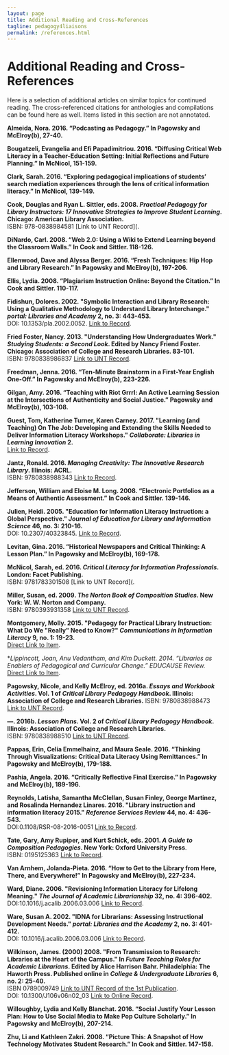 ```yaml
---
layout: page
title: Additional Reading and Cross-References
tagline: pedagogy4liaisons
permalink: /references.html
---
```


# Additional Reading and Cross-References

Here is a selection of additional articles on similar topics for continued reading. The cross-referenced citations for anthologies and compilations can be found here as well. Items listed in this section are not annotated.  

**Almeida, Nora. 2016. “Podcasting as Pedagogy.” In Pagowsky and McElroy(b), 27-40.**  

**Bougatzeli, Evangelia and Efi Papadimitriou. 2016. “Diffusing Critical Web Literacy in a Teacher-Education Setting: Initial Reflections and Future Planning.” In McNicol, 151-159.**   

**Clark, Sarah. 2016. “Exploring pedagogical implications of students’ search mediation experiences through the lens of critical information literacy.” In McNicol, 139-149.**  

**Cook, Douglas and Ryan L. Sittler, eds. 2008. *Practical Pedagogy for Library Instructors: 17 Innovative Strategies to Improve Student Learning*. Chicago: American Library Association.**  
ISBN: 978-0838984581 [Link to UNT Record](.  

**DiNardo, Carl. 2008. “Web 2.0: Using a Wiki to Extend Learning beyond the Classroom Walls.” In Cook and Sittler. 118-126.**   

**Ellenwood, Dave and Alyssa Berger. 2016. “Fresh Techniques: Hip Hop and Library Research.” In Pagowsky and McElroy(b), 197-206.**  

**Ellis, Lydia. 2008. “Plagiarism Instruction Online: Beyond the Citation.” In Cook and Sittler. 110-117.**  

**Fidishun, Dolores. 2002. "Symbolic Interaction and Library Research: Using a Qualitative Methodology to Understand Library Interchange." *portal: Libraries and Academy* 2, no. 3: 443-453.**  
DOI: 10.1353/pla.2002.0052. [Link to Record](https://muse.jhu.edu/article/27240).  

**Fried Foster, Nancy. 2013. "Understanding How Undergraduates Work." *Studying Students: a Second Look*. Edited by Nancy Friend Foster. Chicago: Association of College and Research Libraries. 83-101.**  
ISBN:	9780838986837 [Link to UNT Record](http://iii.library.unt.edu/record=b5982759~S12).  

**Freedman, Jenna. 2016. “Ten-Minute Brainstorm in a First-Year English One-Off.” In Pagowsky and McElroy(b), 223-226.**    

**Gilgan, Amy. 2016. “Teaching with Riot Grrrl: An Active Learning Session at the Intersections of Authenticity and Social Justice.” Pagowsky and McElroy(b), 103-108.**  

**Guest, Tom, Katherine Turner, Karen Carney. 2017. "Learning (and Teaching) On The Job: Developing and Extending the Skills Needed to Deliver Information Literacy Workshops." *Collaborate: Libraries in Learning Innovation* 2.**  
[Link to Record](https://ojs.leedsbeckett.ac.uk/index.php/COL/article/view/4531/4350).  

**Jantz, Ronald. 2016. *Managing Creativity: The Innovative Research Library*. Illinois: ACRL.**  
ISBN:	9780838988343 [Link to Record](http://iii.library.unt.edu/record=b5982747~S12).  

**Jefferson, William and Eloise M. Long. 2008. “Electronic Portfolios as a Means of Authentic Assessment.” In Cook and Sittler. 139-146.**   

**Julien, Heidi. 2005. "Education for Information Literacy Instruction: a Global Perspective."  *Journal of Education for Library and Information Science* 46, no. 3: 210-16.**  
DOI: 10.2307/40323845. [Link to Record](https://www.jstor.org/stable/40323845).

**Levitan, Gina. 2016. “Historical Newspapers and Critical Thinking: A Lesson Plan.” In Pagowsky and McElroy(b), 169-178.**  

**McNicol, Sarah, ed. 2016. *Critical Literacy for Information Professionals*. London: Facet Publishing.**  
ISBN: 9781783301508 [Link to UNT Record](. 

**Miller, Susan, ed. 2009. *The Norton Book of Composition Studies*. New York: W. W. Norton and Company.**  
ISBN: 9780393931358 [Link to UNT Record](http://iii.library.unt.edu/record=b5982776~S12). 

**Montgomery, Molly. 2015. "Pedagogy for Practical Library Instruction: What Do We "Really" Need to Know?" *Communications in Information Literacy* 9, no. 1: 19-23.**  
[Direct Link to Item](https://files.eric.ed.gov/fulltext/EJ1089285.pdf).  

**Lippincott, Joan, Anu Vedantham, and Kim Duckett. 2014. “Libraries as Enablers of Pedagogical and Curricular Change.” *EDUCAUSE Review.**  
[Direct Link to Item](https://er.educause.edu/articles/2014/10/libraries-as-enablers-of-pedagogical-and-curricular-change). 

**Pagowsky, Nicole, and Kelly McElroy, ed. 2016a. *Essays and Workbook Activities*. Vol. 1 of *Critical Library Pedagogy Handbook*. Illinois: Association of College and Research Libraries.**
ISBN: 9780838988473 [Link to UNT Record](https://iii.library.unt.edu/record=b5717285~S12). 

**—. 2016b. *Lesson Plans*. Vol. 2 of *Critical Library Pedagogy Handbook*. Illinois: Association of College and Research Libraries.**   
ISBN: 9780838988510 [Link to UNT Record](https://iii.library.unt.edu/record=b5717294~S12).  

**Pappas, Erin, Celia Emmelhainz, and Maura Seale. 2016. “Thinking Through Visualizations: Critical Data Literacy Using Remittances.” In Pagowsky and McElroy(b), 179-188.**   

**Pashia, Angela. 2016. “Critically Reflective Final Exercise.” In Pagowsky and McElroy(b), 189-196.**  

**Reynolds, Latisha, Samantha McClellan, Susan Finley, George Martinez, and Rosalinda Hernandez Linares. 2016. "Library instruction and information literacy 2015." *Reference Services Review* 44, no. 4: 436-543.**  
DOI:0.1108/RSR-08-2016-0051 [Link to Record](https://doi.org/10.1108/RSR-08-2016-0051).  

**Tate, Gary, Amy Rupiper, and Kurt Schick, eds. 2001. *A Guide to Composition Pedagogies*. New York: Oxford University Press**.  
ISBN:	0195125363 [Link to Record](https://iii.library.unt.edu/record=b2228610~S12).  

**Van Arnhem, Jolanda-Pieta. 2016. “How to Get to the Library from Here, There, and Everywhere!” In Pagowsky and McElroy(b), 227-234.** 

**Ward, Diane. 2006. "Revisioning Information Literacy for Lifelong Meaning." *The Journal of Academic Librarianship* 32, no. 4: 396-402.**  
DOI:10.1016/j.acalib.2006.03.006 [Link to Record](https://doi.org/10.1016/j.acalib.2006.03.006).  

**Ware, Susan A. 2002. "IDNA for Librarians: Assessing Instructional Development Needs." *portal: Libraries and the Academy* 2, no. 3: 401-412.**  
DOI: 10.1016/j.acalib.2006.03.006 [Link to Record](https://doi.org/10.1016/j.acalib.2006.03.006).  

**Wilkinson, James. (2000) 2008. "From Transmission to Research: Libraries at the Heart of the Campus." In *Future Teaching Roles for Academic Librarians*. Edited by Alice Harrison Bahr. Philadelphia: The Haworth Press. Published online in *College & Undergraduate Libraries* 6, no. 2: 25-40.**  
ISBN	0789009749 [Link to UNT Record of the 1st Publication](https://iii.library.unt.edu/record=b2373710~S12).  
DOI: 10.1300/J106v06n02_03 [Link to Online Record](https://doi.org/10.1300/J106v06n02_03).  

**Willoughby, Lydia and Kelly Blanchat. 2016. “Social Justify Your Lesson Plan: How to Use Social Media to Make Pop Culture Scholarly.” In Pagowsky and McElroy(b), 207-214.**  

**Zhu, Li and Kathleen Zakri. 2008. “Picture This: A Snapshot of How Technology Motivates Student Research.” In Cook and Sittler. 147-158.**  
